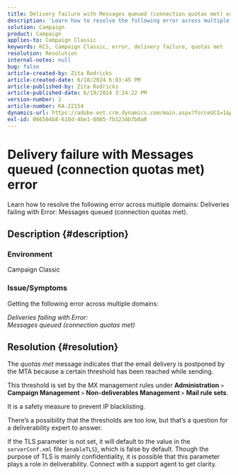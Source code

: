 ```yaml
---
title: Delivery failure with Messages queued (connection quotas met) error
description: 'Learn how to resolve the following error across multiple domains: Deliveries failing with Error: Messages queued (connection quotas met).'
solution: Campaign
product: Campaign
applies-to: Campaign Classic
keywords: KCS, Campaign Classic, error, delivery failure, quotas met
resolution: Resolution
internal-notes: null
bug: false
article-created-by: Zita Rodricks
article-created-date: 6/18/2024 6:03:45 PM
article-published-by: Zita Rodricks
article-published-date: 6/19/2024 3:24:22 PM
version-number: 2
article-number: KA-22154
dynamics-url: https://adobe-ent.crm.dynamics.com/main.aspx?forceUCI=1&pagetype=entityrecord&etn=knowledgearticle&id=9db7c814-9d2d-ef11-840a-002248084fbb
exl-id: 066504b8-610d-4be1-8085-fb1234b7b0a0
---
```

# Delivery failure with Messages queued (connection quotas met) error


Learn how to resolve the following error across multiple domains: Deliveries failing with Error: Messages queued (connection quotas met).

## Description {#description}


### <b>Environment</b>

Campaign Classic



### <b>Issue/Symptoms</b>

Getting the following error across multiple domains:

*Deliveries failing with Error:
<br>Messages queued (connection quotas met)*


## Resolution {#resolution}


The *quotas met* message indicates that the email delivery is postponed by the MTA because a certain threshold has been reached while sending.

This threshold is set by the MX management rules under <b>Administration</b> `>`  <b>Campaign Management </b>`>`  <b>Non-deliverables Management </b>`>`  <b>Mail rule sets</b>.

It is a safety measure to prevent IP blacklisting.

There’s a possibility that the thresholds are too low, but that’s a question for a deliverability expert to answer.

If the TLS parameter is not set, it will default to the value in the `serverConf.xml` file (`enableTLS`), which is false by default. Though the purpose of TLS is mainly confidentiality, it is possible that this parameter plays a role in deliverability. Connect with a support agent to get clarity.
